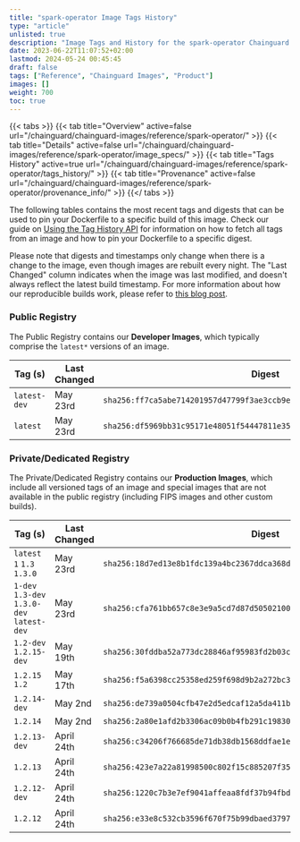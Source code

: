 ```yaml
---
title: "spark-operator Image Tags History"
type: "article"
unlisted: true
description: "Image Tags and History for the spark-operator Chainguard Image"
date: 2023-06-22T11:07:52+02:00
lastmod: 2024-05-24 00:45:45
draft: false
tags: ["Reference", "Chainguard Images", "Product"]
images: []
weight: 700
toc: true
---
```


{{< tabs >}}
{{< tab title="Overview" active=false url="/chainguard/chainguard-images/reference/spark-operator/" >}}
{{< tab title="Details" active=false url="/chainguard/chainguard-images/reference/spark-operator/image_specs/" >}}
{{< tab title="Tags History" active=true url="/chainguard/chainguard-images/reference/spark-operator/tags_history/" >}}
{{< tab title="Provenance" active=false url="/chainguard/chainguard-images/reference/spark-operator/provenance_info/" >}}
{{</ tabs >}}

The following tables contains the most recent tags and digests that can be used to pin your Dockerfile to a specific build of this image. Check our guide on [Using the Tag History API](/chainguard/chainguard-images/using-the-tag-history-api/) for information on how to fetch all tags from an image and how to pin your Dockerfile to a specific digest.

Please note that digests and timestamps only change when there is a change to the image, even though images are rebuilt every night. The "Last Changed" column indicates when the image was last modified, and doesn't always reflect the latest build timestamp. For more information about how our reproducible builds work, please refer to [this blog post](https://www.chainguard.dev/unchained/reproducing-chainguards-reproducible-image-builds).

### Public Registry
The Public Registry contains our **Developer Images**, which typically comprise the `latest*` versions of an image.

| Tag (s)       | Last Changed | Digest                                                                    |
|---------------|--------------|---------------------------------------------------------------------------|
|  `latest-dev` | May 23rd     | `sha256:ff7ca5abe714201957d47799f3ae3ccb9ecd2ce31a106cc051c73f12001d4d64` |
|  `latest`     | May 23rd     | `sha256:df5969bb31c95171e48051f54447811e35bc76bc5c1b7a4f5907ba91bb8750fe` |


### Private/Dedicated Registry
The Private/Dedicated Registry contains our **Production Images**, which include all versioned tags of an image and special images that are not available in the public registry (including FIPS images and other custom builds).

| Tag (s)                                     | Last Changed | Digest                                                                    |
|---------------------------------------------|--------------|---------------------------------------------------------------------------|
|  `latest` `1` `1.3` `1.3.0`                 | May 23rd     | `sha256:18d7ed13e8b1fdc139a4bc2367ddca368d87a2bade3893508484f063d02c9e5c` |
|  `1-dev` `1.3-dev` `1.3.0-dev` `latest-dev` | May 23rd     | `sha256:cfa761bb657c8e3e9a5cd7d87d5050210070d520fc686ce38939323ccf3d4791` |
|  `1.2-dev` `1.2.15-dev`                     | May 19th     | `sha256:30fddba52a773dc28846af95983fd2b03c640735854fa78a3bba14adc1fad375` |
|  `1.2.15` `1.2`                             | May 17th     | `sha256:f5a6398cc25358ed259f698d9b2a272bc3f084623b3112269c88fcf078f00d18` |
|  `1.2.14-dev`                               | May 2nd      | `sha256:de739a0504cfb47e2d5edcaf12a5da411b61f0b26a45bfcfe94c8b05b1dec387` |
|  `1.2.14`                                   | May 2nd      | `sha256:2a80e1afd2b3306ac09b0b4fb291c19830de6cc04afb616551cbec428ed054cd` |
|  `1.2.13-dev`                               | April 24th   | `sha256:c34206f766685de71db38db1568ddfae1e500df1c4866b2f8485a41d3ebdc4d7` |
|  `1.2.13`                                   | April 24th   | `sha256:423e7a22a81998500c802f15c885207f3525c16006e4f1f702ba3b72abb04ad8` |
|  `1.2.12-dev`                               | April 24th   | `sha256:1220c7b3e7ef9041affeaa8fdf37b94fbd0155da113e15fe62753304c99b45ca` |
|  `1.2.12`                                   | April 24th   | `sha256:e33e8c532cb3596f670f75b99dbaed379750e883c80294ec00131423c99a38fb` |

